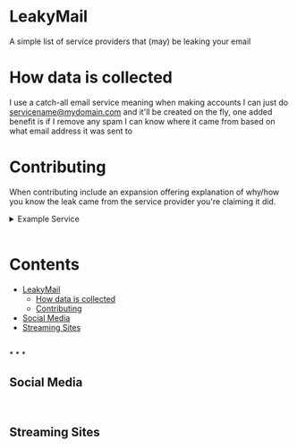 # LeakyMail
A simple list of service providers that (may) be leaking your email

# How data is collected
I use a catch-all email service meaning when making accounts I can just do servicename@mydomain.com and it'll be created on the fly, one added benefit is if I remove any spam I can know where it came from based on what email address it was sent to

# Contributing
When contributing include an expansion offering explanation of why/how you know the leak came from the service provider you're claiming it did.
<details>
  <summary>Example Service</summary>
I'm confident example service leaked my email because I've not reused the email for anything else and other people have noticed a similar trend  

* [here]()
* [here]()
</details>
</br>

# Contents
- [LeakyMail](#leakymail)
    - [How data is collected](#how-data-is-collected)
    - [Contributing](#contributing)  
- [Social Media](#social-media)
- [Streaming Sites](#streaming-sites)
</br>
* * *

## Social Media

</br> 

## Streaming Sites

</br>